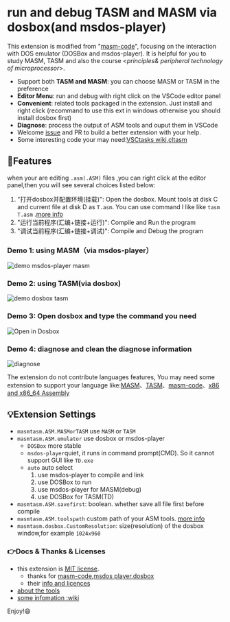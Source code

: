 # run and debug TASM and MASM via dosbox(and msdos-player)

This extension is modified from "[masm-code](https://github.com/Woodykaixa/masm-code)", focusing on the interaction with DOS emulator (DOSBox and msdos-player). It is helpful for you to study MASM, TASM and also the course <*principles& peripheral technology of microprocessor*>.

- Support both **TASM and MASM**: you can choose MASM or TASM in the preference
- **Editor Menu**: run and debug with right click on the VSCode editor panel
- **Convenient**: related tools packaged in the extension. Just install and right click (recommand to use this ext in windows otherwise you should install dosbox first)
- **Diagnose**: process the output of ASM tools and ouput them in VSCode
- Welcome [issue](https://github.com/xsro/masm-tasm/issues) and PR to build a better extension with your help.
- Some interesting code your may need:[VSCtasks wiki](https://github.com/xsro/VSC-ASMtasks/wiki/dosbox),[cltasm](https://gitee.com/chenliucx/CLTASM/tree/code/)

## :clap:Features

when your are editing `.asm(.ASM)` files ,you can right click at the editor panel,then you will see several choices listed below:

1. "打开dosbox并配置环境(挂载)": Open the dosbox. Mount tools at disk C and current file at disk D as `T.asm`. You can use command l like like `tasm T.asm` .[more info](https://github.com/xsro/masm-tasm/blob/master/doc/在dosbox中手动操作.md)
2. "运行当前程序(汇编+链接+运行)": Compile and Run the program
3. "调试当前程序(汇编+链接+调试)": Compile and Debug the program

### Demo 1: using MASM（via msdos-player）

![demo msdos-player masm](https://github.com/xsro/masm-tasm/raw/master/pics/demo_msdos_masm.gif)

### Demo 2: using TASM(via dosbox)

![demo dosbox tasm](https://github.com/xsro/masm-tasm/raw/master/pics/demo_dosbox_tasm.gif)

### Demo 3: Open dosbox and type the command you need

![Open in Dosbox](https://github.com/xsro/masm-tasm/raw/master/pics/opendosbox.gif)

### Demo 4: diagnose and clean the diagnose information

![diagnose](https://github.com/xsro/masm-tasm/raw/master/pics/demo_diagnose_tasm.gif)

The extension do not contribute languages features, You may need some extension to support your language like:[MASM](https://marketplace.visualstudio.com/items?itemName=bltg-team.masm)、[TASM](https://marketplace.visualstudio.com/items?itemName=Roncho.assembly-8086)、[masm-code](https://marketplace.visualstudio.com/items?itemName=kaixa.masm-code)、[x86 and x86_64 Assembly](https://marketplace.visualstudio.com/items?itemName=13xforever.language-x86-64-assembly)

## :bulb:Extension Settings

- `masmtasm.ASM.MASMorTASM` use `MASM` or `TASM`
- `masmtasm.ASM.emulator` use dosbox or msdos-player
  - `DOSBox` more stable
  - `msdos-player`quiet, it runs in command prompt(CMD).  So it cannot support GUI like `TD.exe`
  - `auto` auto select
    1. use msdos-player to compile and link
    2. use DOSBox to run
    3. use msdos-player for MASM(debug)
    4. use DOSBox for TASM(TD)
- `masmtasm.ASM.savefirst`: boolean. whether save all file first before compile
- `masmtasm.ASM.toolspath` custom path of your ASM tools. [more info](https://github.com/xsro/masm-tasm/blob/master/doc/关于汇编工具路径.md#自定义汇编工具路径)
- `masmtasm.dosbox.CustomResolution`: size(resolution) of the dosbox window,for example `1024x960`

### :point_right:Docs & Thanks & Licenses

- this extension is [MIT license](https://github.com/xsro/masm-tasm/blob/master/LICENSE).
  - thanks for [masm-code](https://github.com/Woodykaixa/masm-code),[msdos player](http://takeda-toshiya.my.coocan.jp/msdos),[dosbox](https://www.dosbox.com)
  - their [info and licences](https://github.com/xsro/masm-tasm/blob/master/doc/liscence.md)
- [about the tools](https://github.com/xsro/masm-tasm/blob/master/doc/关于汇编工具路径.md)
- [some infomation :wiki](https://github.com/xsro/masm-tasm/wiki)

Enjoy!:smile:

